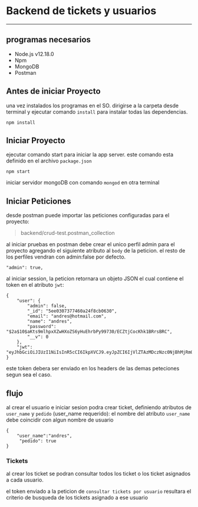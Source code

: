 # Backend de tickets y usuarios
---------------
## programas necesarios
- Node.js v12.18.0
- Npm
- MongoDB
- Postman

## Antes de iniciar Proyecto
una vez instalados los programas en el SO.
dirigirse a la carpeta desde terminal 
y ejecutar comando `install` para instalar todas las dependencias.

```
npm install
```

## Iniciar Proyecto
ejecutar comando start para iniciar la app server.
este comando esta definido en el archivo `package.json`

```
npm start
```

iniciar servidor mongoDB con comando `mongod` en otra terminal


## Iniciar Peticiones 

desde postman puede importar las peticiones configuradas para el proyecto:

> backend/crud-test.postman_collection

al iniciar pruebas en postman debe crear el unico perfil admin para el proyecto agregando el siguiente atributo al `body` de la peticion.
el resto de los perfiles vendran con admin:false por defecto.

```
"admin": true,
```

al iniciar session, la peticion retornara un objeto JSON el cual contiene el token en el atributo `jwt`:

```
{
    "user": {
        "admin": false,
        "_id": "5ee0307377460a24f8cb0630",
        "email": "andres@hotmail.com",
        "name": "andres",
        "password": "$2a$10$aKts9mlhpxXZwHXoZS6yHuEhrbPy99730/ECZtjCocKhk1BRrsBRC",
        "__v": 0
    },
    "jwt": "eyJhbGciOiJIUzI1NiIsInR5cCI6IkpXVCJ9.eyJpZCI6IjVlZTAzMDczNzc0NjBhMjRmOGNiMDYzMCIsImlhdCI6MTU5MTc1MDc3Mn0.TuC0CMh_cawRncTjlvExvzUz1Z5w0ocOcDTQowZKbTQ"
}
```

este token debera ser enviado en los headers de las demas peteciones segun sea el caso.

## flujo 
al crear el usuario e iniciar sesion podra crear ticket, definiendo atributos de `user_name` y `pedido` (user_name requerido):
el nombre del atributo `user_name` debe coincidir con algun nombre de usuario

```
{
	"user_name":"andres",
	 "pedido": true
}
```

### Tickets
al crear los ticket se podran consultar todos los ticket o los ticket asignados a cada usuario.

el token enviado a la peticion de `consultar tickets por usuario` resultara el criterio de busqueda de los tickets asignado a ese usuario
